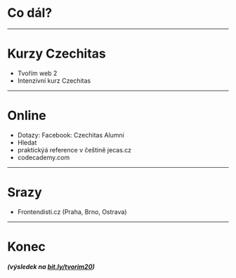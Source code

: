 <!-- .slide: data-state="c-slide-inter" -->

# Co dál?

---

# Kurzy Czechitas

* Tvořím web 2
* Intenzivní kurz Czechitas

---

# Online

* Dotazy: Facebook: Czechitas Alumni
* Hledat
* praktickýá reference v češtině jecas.cz
* codecademy.com

---

# Srazy

* Frontendisti.cz (Praha, Brno, Ostrava)

---

<!-- .slide: data-state="c-slide-break" -->

# Konec

##### (výsledek na [bit.ly/tvorim20](http://bit.ly/tvorim20)) 
<!-- .element: class="c-text-xs c-text-right" -->
